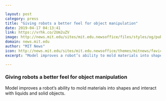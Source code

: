 ```yaml
---

layout: post
category: press
title: "Giving robots a better feel for object manipulation"
date: 2019-04-17 04:13:41
link: https://vrhk.co/2Um2uZV
image: http://news.mit.edu/sites/mit.edu.newsoffice/files/styles/og/public/images/2019/MIT-Physics-Simulator.jpg
domain: news.mit.edu
author: "MIT News"
icon: http://news.mit.edu/sites/mit.edu.newsoffice/themes/mitnews/favicon.ico
excerpt: "Model improves a robot’s ability to mold materials into shapes and interact with liquids and solid objects."

---
```


### Giving robots a better feel for object manipulation

Model improves a robot’s ability to mold materials into shapes and interact with liquids and solid objects.
